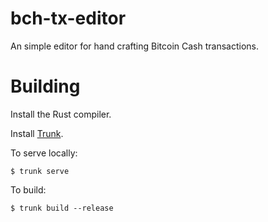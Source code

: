 bch-tx-editor
=============

An simple editor for hand crafting Bitcoin Cash transactions.

Building
========

Install the Rust compiler.

Install [Trunk](https://trunkrs.dev/).

To serve locally:

    $ trunk serve

To build:

    $ trunk build --release
